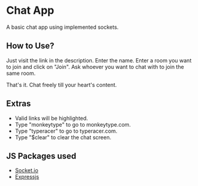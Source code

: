 
# Chat App

A basic chat app using implemented sockets.


## How to Use?

Just visit the link in the description. Enter the name. Enter a room you want to join and click on "Join". Ask whoever you want to chat with to join the same room. 

That's it. Chat freely till your heart's content. 


## Extras
- Valid links will be highlighted.
- Type "monkeytype" to go to monkeytype.com.
- Type "typeracer" to go to typeracer.com.
- Type "$clear" to clear the chat screen.


## JS Packages used

 - [Socket.io](https://socket.io/)
 - [Expressjs](https://expressjs.com/)
